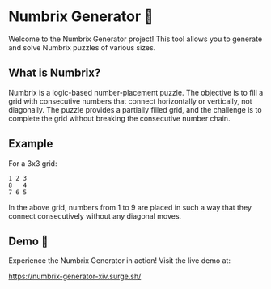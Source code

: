 # Numbrix Generator 🚀
Welcome to the Numbrix Generator project! This tool allows you to generate and solve Numbrix puzzles of various sizes.

## What is Numbrix?
Numbrix is a logic-based number-placement puzzle. The objective is to fill a grid with consecutive numbers that connect horizontally or vertically, not diagonally. The puzzle provides a partially filled grid, and the challenge is to complete the grid without breaking the consecutive number chain.

## Example
For a 3x3 grid:

```
1 2 3
8   4
7 6 5
```

In the above grid, numbers from 1 to 9 are placed in such a way that they connect consecutively without any diagonal moves.

## Demo 💺
Experience the Numbrix Generator in action! Visit the live demo at:

https://numbrix-generator-xiv.surge.sh/
